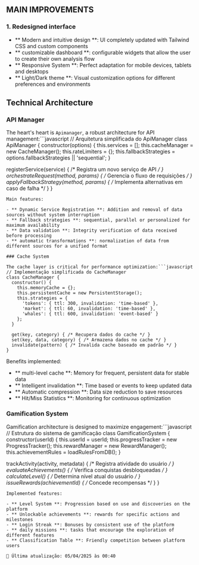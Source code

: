 ## MAIN IMPROVEMENTS

### 1. Redesigned interface

- ** Modern and intuitive design **: UI completely updated with Tailwind CSS and custom components
- ** customizable dashboard **: configurable widgets that allow the user to create their own analysis flow
- ** Responsive System **: Perfect adaptation for mobile devices, tablets and desktops
- ** Light/Dark theme **: Visual customization options for different preferences and environments

## Technical Architecture

### API Manager

The heart's heart is `Apimanager`, a robust architecture for API management:```javascript
// Arquitetura simplificada do ApiManager
class ApiManager {
  constructor(options) {
    this.services = [];
    this.cacheManager = new CacheManager();
    this.rateLimiters = {};
    this.fallbackStrategies = options.fallbackStrategies || 'sequential';
  }
  
  registerService(service) { /* Registra um novo serviço de API */ }
  orchestrateRequest(method, params) { /* Gerencia o fluxo de requisições */ }
  applyFallbackStrategy(method, params) { /* Implementa alternativas em caso de falha */ }
}
```
Main features:

- ** Dynamic Service Registration **: Addition and removal of data sources without system interruption
- ** Fallback strategies **: sequential, parallel or personalized for maximum availability
- ** Data validation **: Integrity verification of data received before processing
- ** automatic transformations **: normalization of data from different sources for a unified format

### Cache System

The cache layer is critical for performance optimization:```javascript
// Implementação simplificada do CacheManager
class CacheManager {
  constructor() {
    this.memoryCache = {};
    this.persistentCache = new PersistentStorage();
    this.strategies = {
      'tokens': { ttl: 300, invalidation: 'time-based' },
      'market': { ttl: 60, invalidation: 'time-based' },
      'whales': { ttl: 600, invalidation: 'event-based' }
    };
  }
  
  get(key, category) { /* Recupera dados do cache */ }
  set(key, data, category) { /* Armazena dados no cache */ }
  invalidate(pattern) { /* Invalida cache baseado em padrão */ }
}
```
Benefits implemented:

- ** multi-level cache **: Memory for frequent, persistent data for stable data
- ** Intelligent invalidation **: Time based or events to keep updated data
- ** Automatic compression **: Data size reduction to save resources
- ** Hit/Miss Statistics **: Monitoring for continuous optimization

### Gamification System

Gamification architecture is designed to maximize engagement:```javascript
// Estrutura do sistema de gamificação
class GamificationSystem {
  constructor(userId) {
    this.userId = userId;
    this.progressTracker = new ProgressTracker();
    this.rewardManager = new RewardManager();
    this.achievementRules = loadRulesFromDB();
  }
  
  trackActivity(activity, metadata) { /* Registra atividade do usuário */ }
  evaluateAchievements() { /* Verifica conquistas desbloqueadas */ }
  calculateLevel() { /* Determina nível atual do usuário */ }
  issueRewards(achievementId) { /* Concede recompensas */ }
}
```
Implemented features:

- ** Level System **: Progression based on use and discoveries on the platform
- ** Unlockable achievements **: rewards for specific actions and milestones
- ** Login Streak **: Bonuses by consistent use of the platform
- ** daily missions **: tasks that encourage the exploration of different features
- ** Classification Table **: Friendly competition between platform users

📅 Última atualização: 05/04/2025 às 00:40